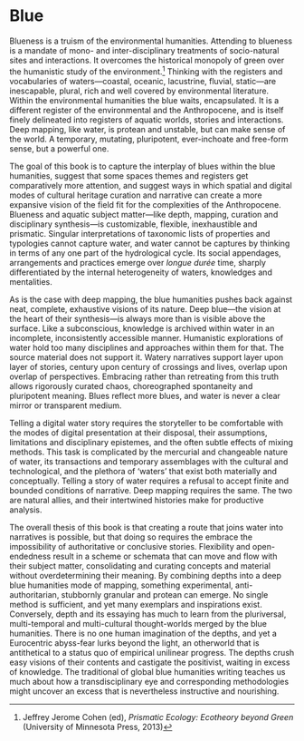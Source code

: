 # Blue

Blueness is a truism of the environmental humanities. Attending to blueness is a mandate of mono- and inter-disciplinary treatments of socio-natural sites and interactions. It overcomes the historical monopoly of green over the humanistic study of the environment.[^1] Thinking with the registers and vocabularies of waters—coastal, oceanic, lacustrine, fluvial, static—are inescapable, plural, rich and well covered by environmental literature. Within the environmental humanities the blue waits, encapsulated. It is a different register of the environmental and the Anthropocene, and is itself finely delineated into registers of aquatic worlds, stories and interactions. Deep mapping, like water, is protean and unstable, but can make sense of the world. A temporary, mutating, pluripotent, ever-inchoate and free-form sense, but a powerful one.

The goal of this book is to capture the interplay of blues within the blue humanities, suggest that some spaces themes and registers get comparatively more attention, and suggest ways in which spatial and digital modes of cultural heritage curation and narrative can create a more expansive vision of the field fit for the complexities of the Anthropocene. Blueness and aquatic subject matter—like depth, mapping, curation and disciplinary synthesis—is customizable, flexible, inexhaustible and prismatic. Singular interpretations of taxonomic lists of properties and typologies cannot capture water, and water cannot be captures by thinking in terms of any one part of the hydrological cycle. Its social appendages, arrangements and practices emerge over _longue durée_ time, sharply differentiated by the internal heterogeneity of waters, knowledges and mentalities.

As is the case with deep mapping, the blue humanities pushes back against neat, complete, exhaustive visions of its nature. Deep blue—the vision at the heart of their synthesis—is always more than is visible above the surface. Like a subconscious, knowledge is archived within water in an incomplete, inconsistently accessible manner. Humanistic explorations of water hold too many disciplines and approaches within them for that. The source material does not support it. Watery narratives support layer upon layer of stories, century upon century of crossings and lives, overlap upon overlap of perspectives. Embracing rather than retreating from this truth allows rigorously curated chaos, choreographed spontaneity and pluripotent meaning. Blues reflect more blues, and water is never a clear mirror or transparent medium.

Telling a digital water story requires the storyteller to be comfortable with the modes of digital presentation at their disposal, their assumptions, limitations and disciplinary epistemes, and the often subtle effects of mixing methods. This task is complicated by the mercurial and changeable nature of water, its transactions and temporary assemblages with the cultural and technological, and the plethora of ‘waters’ that exist both materially and conceptually. Telling a story of water requires a refusal to accept finite and bounded conditions of narrative. Deep mapping requires the same. The two are natural allies, and their intertwined histories make for productive analysis.

The overall thesis of this book is that creating a route that joins water into narratives is possible, but that doing so requires the embrace the impossibility of authoritative or conclusive stories. Flexibility and open-endedness result in a scheme or schemata that can move and flow with their subject matter, consolidating and curating concepts and material without overdetermining their meaning. By combining depths into a deep blue humanities mode of mapping, something experimental, anti-authoritarian, stubbornly granular and protean can emerge. No single method is sufficient, and yet many exemplars and inspirations exist. Conversely, depth and its essaying has much to learn from the pluriversal, multi-temporal and multi-cultural thought-worlds merged by the blue humanities. There is no one human imagination of the depths, and yet a Eurocentric abyss-fear lurks beyond the light, an otherworld that is antithetical to a status quo of empirical unilinear progress. The depths crush easy visions of their contents and castigate the positivist, waiting in excess of knowledge. The traditional of global blue humanities writing teaches us much about how a transdisciplinary eye and corresponding methodologies might uncover an excess that is nevertheless instructive and nourishing.

[^1]: Jeffrey Jerome Cohen (ed), _Prismatic Ecology: Ecotheory beyond Green_ (University of Minnesota Press, 2013)
